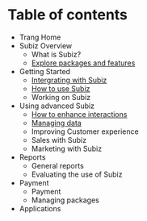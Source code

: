 # Table of contents

* Trang Home
* Subiz Overview
  * What is Subiz?
  * [Explore packages and features](subiz-overview/tour-the-subiz-and-service-packages.md)
* Getting Started
  * [Intergrating with Subiz](getting-started-with-subiz/setting-up-interaction-environments.md)
  * [How to use Subiz](getting-started-with-subiz/how-to-use-subiz.md)
  * Working on Subiz
* Using advanced Subiz
  * [How to enhance interactions](optimise-the-use-of-subiz/how-to-enhance-interactions.md)
  * [Managing data](optimise-the-use-of-subiz/managing-data.md)
  * Improving Customer experience
  * Sales with Subiz
  * Marketing with Subiz
* Reports
  * General reports
  * Evaluating the use of Subiz
* Payment
  * Payment
  * Managing packages
* Applications

